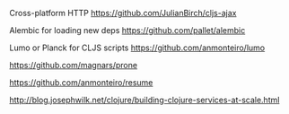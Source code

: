 Cross-platform HTTP
https://github.com/JulianBirch/cljs-ajax

Alembic for loading new deps
https://github.com/pallet/alembic

Lumo or Planck for CLJS scripts
https://github.com/anmonteiro/lumo

https://github.com/magnars/prone

https://github.com/anmonteiro/resume

http://blog.josephwilk.net/clojure/building-clojure-services-at-scale.html
